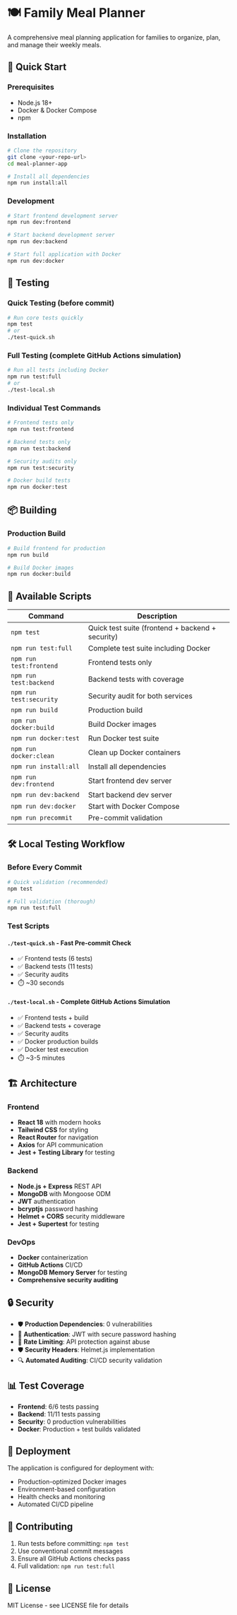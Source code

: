 # 🍽️ Family Meal Planner

A comprehensive meal planning application for families to organize, plan, and manage their weekly meals.

## 🚀 Quick Start

### Prerequisites
- Node.js 18+ 
- Docker & Docker Compose
- npm

### Installation
```bash
# Clone the repository
git clone <your-repo-url>
cd meal-planner-app

# Install all dependencies
npm run install:all
```

### Development
```bash
# Start frontend development server
npm run dev:frontend

# Start backend development server  
npm run dev:backend

# Start full application with Docker
npm run dev:docker
```

## 🧪 Testing

### Quick Testing (before commit)
```bash
# Run core tests quickly
npm test
# or
./test-quick.sh
```

### Full Testing (complete GitHub Actions simulation)
```bash
# Run all tests including Docker
npm run test:full
# or  
./test-local.sh
```

### Individual Test Commands
```bash
# Frontend tests only
npm run test:frontend

# Backend tests only
npm run test:backend

# Security audits only
npm run test:security

# Docker build tests
npm run docker:test
```

## 📦 Building

### Production Build
```bash
# Build frontend for production
npm run build

# Build Docker images
npm run docker:build
```

## 🔧 Available Scripts

| Command | Description |
|---------|-------------|
| `npm test` | Quick test suite (frontend + backend + security) |
| `npm run test:full` | Complete test suite including Docker |
| `npm run test:frontend` | Frontend tests only |
| `npm run test:backend` | Backend tests with coverage |
| `npm run test:security` | Security audit for both services |
| `npm run build` | Production build |
| `npm run docker:build` | Build Docker images |
| `npm run docker:test` | Run Docker test suite |
| `npm run docker:clean` | Clean up Docker containers |
| `npm run install:all` | Install all dependencies |
| `npm run dev:frontend` | Start frontend dev server |
| `npm run dev:backend` | Start backend dev server |
| `npm run dev:docker` | Start with Docker Compose |
| `npm run precommit` | Pre-commit validation |

## 🛠️ Local Testing Workflow

### Before Every Commit
```bash
# Quick validation (recommended)
npm test

# Full validation (thorough)
npm run test:full
```

### Test Scripts

#### `./test-quick.sh` - Fast Pre-commit Check
- ✅ Frontend tests (6 tests)
- ✅ Backend tests (11 tests) 
- ✅ Security audits
- ⏱️ ~30 seconds

#### `./test-local.sh` - Complete GitHub Actions Simulation
- ✅ Frontend tests + build
- ✅ Backend tests + coverage
- ✅ Security audits
- ✅ Docker production builds
- ✅ Docker test execution
- ⏱️ ~3-5 minutes

## 🏗️ Architecture

### Frontend
- **React 18** with modern hooks
- **Tailwind CSS** for styling
- **React Router** for navigation
- **Axios** for API communication
- **Jest + Testing Library** for testing

### Backend
- **Node.js + Express** REST API
- **MongoDB** with Mongoose ODM
- **JWT** authentication
- **bcryptjs** password hashing
- **Helmet + CORS** security middleware
- **Jest + Supertest** for testing

### DevOps
- **Docker** containerization
- **GitHub Actions** CI/CD
- **MongoDB Memory Server** for testing
- **Comprehensive security auditing**

## 🔒 Security

- 🛡️ **Production Dependencies**: 0 vulnerabilities
- 🔐 **Authentication**: JWT with secure password hashing
- 🚫 **Rate Limiting**: API protection against abuse
- 🛡️ **Security Headers**: Helmet.js implementation
- 🔍 **Automated Auditing**: CI/CD security validation

## 📊 Test Coverage

- **Frontend**: 6/6 tests passing
- **Backend**: 11/11 tests passing  
- **Security**: 0 production vulnerabilities
- **Docker**: Production + test builds validated

## 🚀 Deployment

The application is configured for deployment with:
- Production-optimized Docker images
- Environment-based configuration
- Health checks and monitoring
- Automated CI/CD pipeline

## 🤝 Contributing

1. Run tests before committing: `npm test`
2. Use conventional commit messages
3. Ensure all GitHub Actions checks pass
4. Full validation: `npm run test:full`

## 📝 License

MIT License - see LICENSE file for details 